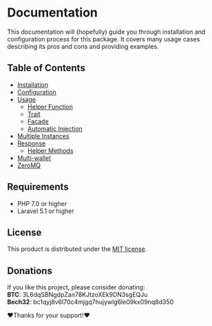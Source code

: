 Documentation
======================
This documentation will (hopefully) guide you through installation and configuration process for this package. It covers many usage cases describing its pros and cons and providing examples.

Table of Contents
-------------
* [Installation](https://github.com/denpamusic/laravel-bitcoinrpc/blob/master/doc/00-installation.md)
* [Configuration](https://github.com/denpamusic/laravel-bitcoinrpc/blob/master/doc/01-configuration.md)
* [Usage](https://github.com/denpamusic/laravel-bitcoinrpc/blob/master/doc/02-usage.md)
  * [Helper Function](https://github.com/denpamusic/laravel-bitcoinrpc/blob/master/doc/02-usage.md#helper-function)
  * [Trait](https://github.com/denpamusic/laravel-bitcoinrpc/blob/master/doc/02-usage.md#trait)
  * [Facade](https://github.com/denpamusic/laravel-bitcoinrpc/blob/master/doc/02-usage.md#facade)
  * [Automatic Injection](https://github.com/denpamusic/laravel-bitcoinrpc/blob/master/doc/02-usage.md#automatic-injection)
* [Multiple Instances](https://github.com/denpamusic/laravel-bitcoinrpc/blob/master/doc/03-multi-instances.md)
* [Response](https://github.com/denpamusic/laravel-bitcoinrpc/blob/master/doc/04-response.md)
  * [Helper Methods](https://github.com/denpamusic/laravel-bitcoinrpc/blob/master/doc/04-response.md#helper-methods)
* [Multi-wallet](https://github.com/denpamusic/laravel-bitcoinrpc/blob/master/doc/05-multi-wallet.md)
* [ZeroMQ](https://github.com/denpamusic/laravel-bitcoinrpc/blob/master/doc/06-zeromq.md)

## Requirements
* PHP 7.0 or higher
* Laravel 5.1 or higher

## License
This product is distributed under the [MIT license](https://github.com/denpamusic/laravel-bitcoinrpc/blob/master/LICENSE).

## Donations

If you like this project, please consider donating:<br>
**BTC**: 3L6dqSBNgdpZan78KJtzoXEk9DN3sgEQJu<br>
**Bech32**: bc1qyj8v6l70c4mjgq7hujywlg6le09kx09nq8d350

❤Thanks for your support!❤
